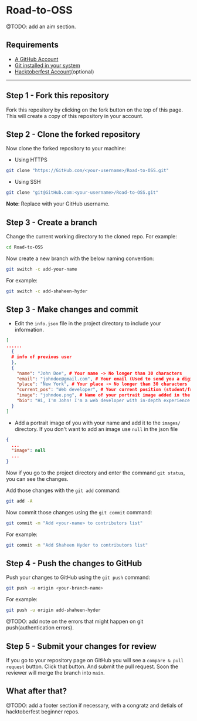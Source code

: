# Road-to-OSS

@TODO: add an aim section.

## Requirements

- [A GitHub Account](https://GitHub.com)
- [Git installed in your system](https://docs.GitHub.com/en/get-started/quickstart/set-up-git)
- [Hacktoberfest Account](https://hacktoberfest.com)(optional)

---

## Step 1 - Fork this repository

Fork this repository by clicking on the fork button on the top of this page.
This will create a copy of this repository in your account.

## Step 2 - Clone the forked repository

Now clone the forked repository to your machine:

- Using HTTPS

```sh
git clone "https://GitHub.com/<your-username>/Road-to-OSS.git"
```

- Using SSH

```sh
git clone "git@GitHub.com:<your-username>/Road-to-OSS.git"
```

**Note**: Replace <yout-username> with your GitHub username.

## Step 3 - Create a branch

Change the current working directory to the cloned repo.
For example:

```sh
cd Road-to-OSS
```

Now create a new branch with the below naming convention:

```sh
git switch -c add-your-name
```

For example:

```sh
git switch -c add-shaheen-hyder
```

## Step 3 - Make changes and commit

- Edit the `info.json` file in the project directory to include your information.

```json
[
......
  {
  # info of previous user
  },
  {
    "name": "John Doe", # Your name -> No longer than 30 characters
    "email": "johndoe@gmail.com", # Your email (Used to send you a digital badge) -> No longer than 30 characters
    "place": "New York", # Your place -> No longer than 30 characters
    "current_pos": "Web developer", # Your current position (student/freelancer/working etc.) -> No longer than 58 characters
    "image": "johndoe.png", # Name of your portrait image added in the /images directory
    "bio": "Hi, I'm John! I'm a web developer with in-depth experience in UI/UX design. My expertise lies within front-end web apps, and the main languages in my tech stack are JavaScript, React, and of course HTML/CSS" # A short bio of you -> No longer than 500 characters 
  }
]
```

- Add a portrait image of you with your name and add it to the `images/` directory. If you don't want to add an image use `null` in the json file

```json
{
  ...
  "image": null
  ...
}
```

Now if you go to the project directory and enter the command `git status`, you can see the changes.

Add those changes with the `git add` command:

```sh
git add -A
```

Now commit those changes using the `git commit` command:

```sh
git commit -m "Add <your-name> to contributors list"
```

For example:

```sh
git commit -m "Add Shaheen Hyder to contributors list"
```

## Step 4 - Push the changes to GitHub

Push your changes to GitHub using the `git push` command:

```sh
git push -u origin <your-branch-name>
```

For example:

```sh
git push -u origin add-shaheen-hyder
```

@TODO: add note on the errors that might happen on git push(authentication errors).

## Step 5 - Submit your changes for review

If you go to your repository page on GitHub you will see a `compare & pull request` button. Click that button.
And submit the pull request.
Soon the reviewer will merge the branch into `main`.

## What after that?

@TODO: add a footer section if necessary, with a congratz and detials of hacktoberfest beginner repos.
